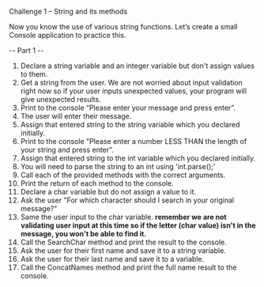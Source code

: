 Challenge 1 – String and its methods

Now you know the use of various string functions. 
Let’s create a small Console application to practice this.

 -- Part 1 --
1. Declare a string variable and an integer variable but don't assign values to them.
2. Get a string from the user. We are not worried about input validation right now
    so if your user inputs unexpected values, your program will give unexpected results.
3. Print to the console “Please enter your message and press enter”.
4. The user will enter their message.
5. Assign that entered string to the string variable which you declared initially.
6. Print to the console "Please enter a number LESS THAN the length of your string and press enter".
7. Assign that entered string to the int variable which you declared initially. 
8. You will need to parse the string to an int using 'int.parse();'
9. Call each of the provided methods with the correct arguments.
10. Print the return of each method to the console.
11. Declare a char variable but do not assign a value to it.
12. Ask the user "For which character should I search in your original message?"
13. Same the user input to the char variable. **remember we are not validating 
    user input at this time so if the letter (char value) isn't in the message, 
    you won't be able to find it.**
14. Call the SearchChar method and print the result to the console.
15. Ask the user for their first name and save it to a string variable.
16. Ask the user for their last name and save it to a variable.
17. Call the ConcatNames method and print the full name result to the console.

